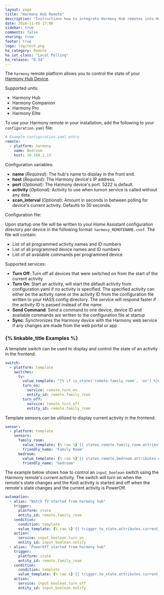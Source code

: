 ```yaml
---
layout: page
title: "Harmony Hub Remote"
description: "Instructions how to integrate Harmony Hub remotes into Home Assistant."
date: 2016-11-05 17:00
sidebar: true
comments: false
sharing: true
footer: true
logo: logitech.png
ha_category: Remote
ha_iot_class: "Local Polling"
ha_release: "0.34"
---
```



The `harmony` remote platform allows you to control the state of your [Harmony Hub Device](http://www.logitech.com/en-us/product/harmony-hub).

Supported units:

- Harmony Hub
- Harmony Companion
- Harmony Pro
- Harmony Elite


To use your Harmony remote in your installation, add the following to your `configuration.yaml` file:

```yaml
# Example configuration.yaml entry
remote:
  - platform: harmony
    name: Bedroom
    host: 10.168.1.13
```

Configuration variables:

- **name** (*Required*): The hub's name to display in the front end.
- **host** (*Required*): The Harmony device's IP address.
- **port** (*Optional*): The Harmony device's port. 5222 is default.
- **activity** (*Optional*): Activity to use when turnon service is called without any data.
- **scan_interval** (*Optional*): Amount in seconds in between polling for device's current activity. Defaults to 30 seconds.

Configuration file:

Upon startup one file will be written to your Home Assistant configuration directory per device in the following format: `harmony_REMOTENAME.conf`. The file will contain:

- List of all programmed activity names and ID numbers
- List of all programmed device names and ID numbers
- List of all available commands per programmed device

Supported services:

- **Turn Off**: Turn off all devices that were switched on from the start of the current activity
- **Turn On**: Start an activity, will start the default activity from configuration.yaml if no activity is specified.  The specified activity can either be the activity name or the activity ID from the configuration file written to your HASS config directory.  The service will respond faster if the activity ID is passed instead of the name
- **Send Command**: Send a command to one device, device ID and available commands are written to the configuration file at startup
- **Sync**: Synchronizes the Harmony device with the Harmony web service if any changes are made from the web portal or app


### {% linkable_title Examples %}

A template switch can be used to display and control the state of an activity in the frontend.

```yaml
switch:
  - platform: template
    switches:
      tv:
        value_template: "{% if is_state('remote.family_room', 'on') %}on{% else %}off{% endif %}"
        turn_on:
          service: remote.turn_on
          entity_id: remote.family_room
        turn_off:
          service: remote.turn_off
          entity_id: remote.family_room
```

Template sensors can be utilized to display current activity in the frontend.

```yaml
sensor:
  - platform: template
    sensors:
      family_room:
        value_template: {% raw %}'{{ states.remote.family_room.attributes.current_activity }}'{% endraw %}
        friendly_name: 'Family Room'
      bedroom:
        value_template: {% raw %}'{{ states.remote.bedroom.attributes.current_activity }}'{% endraw %}
        friendly_name: 'bedroom'
```


The example below shows how to control an `input_boolean` switch using the Harmony remote's current activity.  The switch will turn on when the remote's state changes and the Kodi activity is started and off when the remote's state changes and the current activity is PowerOff.

```yaml
automation:
  - alias: "Watch TV started from harmony hub"
    trigger:
      platform: state
      entity_id: remote.family_room
    condition:
      condition: template
      value_template: {% raw %}'{{ trigger.to_state.attributes.current_activity == "Kodi" }}'{% endraw %}
    action:
      service: input_boolean.turn_on
      entity_id: input_boolean.notify
  - alias: "PowerOff started from harmony hub"
    trigger:
      platform: state
      entity_id: remote.family_room
    condition:
      condition: template
      value_template: {% raw %}'{{ trigger.to_state.attributes.current_activity == "PowerOff" }}'{% endraw %}
    action:
      service: input_boolean.turn_off
      entity_id: input_boolean.notify
````
